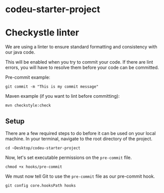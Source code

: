# codeu-starter-project

# Checkystle linter
We are using a linter to ensure standard formatting and consistency with our
java code.

This will be enabled when you try to commit your code. If there are lint errors,
you will have to resolve them before your code can be committed.

Pre-commit example:

`git commit -m "This is my commit message"`

Maven example (if you want to lint before committing):

`mvn checkstyle:check`

## Setup
There are a few required steps to do before it can be used on your local machine.
In your terminal, navigate to the root directory of the project.

`cd ~Desktop/codeu-starter-project`

Now, let's set executable permissions on the `pre-commit` file.

`chmod +x hooks/pre-commit`

We must now tell Git to use the `pre-commit` file as our pre-commit hook.

`git config core.hooksPath hooks`
